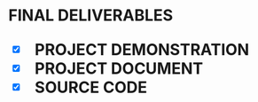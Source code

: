 <h1>
 FINAL DELIVERABLES

- [x] PROJECT DEMONSTRATION 
- [x] PROJECT DOCUMENT
- [x] SOURCE CODE
</h1>
